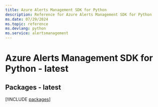 ```yaml
---
title: Azure Alerts Management SDK for Python
description: Reference for Azure Alerts Management SDK for Python
ms.date: 07/29/2024
ms.topic: reference
ms.devlang: python
ms.service: alertsmanagement
---
```

# Azure Alerts Management SDK for Python - latest
## Packages - latest
[!INCLUDE [packages](alerts-management-index.md)]